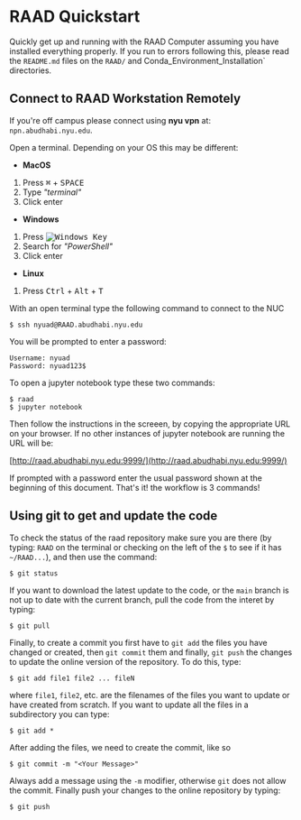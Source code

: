 # RAAD Quickstart
Quickly get up and running with the RAAD Computer assuming you have installed everything properly. If you run to errors following this, please read the `README.md` files on the `RAAD/` and    Conda_Environment_Installation` directories.

## Connect to RAAD Workstation Remotely

If you're off campus please connect using **nyu vpn** at: `npn.abudhabi.nyu.edu`.

Open a terminal. Depending on your OS this may be different: 
- **MacOS** 
1. Press <kbd>&#8984;</kbd> + <kbd>SPACE</kbd>
2. Type *"terminal"*
3. Click enter
- **Windows**
1. Press <kbd>![Windows Key](http://i.stack.imgur.com/Rfuw7.png)</kbd>
2. Search for *"PowerShell"*
3. Click enter
- **Linux**
1. Press <kbd>Ctrl</kbd> + <kbd>Alt</kbd> + <kbd>T</kbd>

With an open terminal type the following command to connect to the NUC
```shell
$ ssh nyuad@RAAD.abudhabi.nyu.edu
```

You will be prompted to enter a password:

    Username: nyuad
    Password: nyuad123$

To open a jupyter notebook type these two commands:

```shell
$ raad
$ jupyter notebook
```

Then follow the instructions in the screeen, by copying the appropriate URL on your browser. If no other instances of jupyter notebook are running the URL will be:

[http://raad.abudhabi.nyu.edu:9999/](http://raad.abudhabi.nyu.edu:9999/)

If prompted with a password enter the usual password shown at the beginning of this document. That's it! the workflow is 3 commands!

## Using git to get and update the code

To check the status of the raad repository make sure you are there (by typing: `RAAD` on the terminal or checking on the left of the `$` to see if it has `~/RAAD...`), and then use the command:

```shell
$ git status
```
If you want to download the latest update to the code, or the `main` branch is not up to date with the current branch, pull the code from the interet by typing:

```shell
$ git pull
```

Finally, to create a commit you first have to `git add` the files you have changed or created, then `git commit` them and finally, `git push` the changes to update the online version of the repository. To do this, type:

```shell
$ git add file1 file2 ... fileN
```

where `file1`, `file2`, etc. are the filenames of the files you want to update or have created from scratch. If you want to update all the files in a subdirectory you can type:

```shell
$ git add *
```

After adding the files, we need to create the commit, like so

```shell
$ git commit -m "<Your Message>"
```
Always add a message using the `-m` modifier, otherwise `git` does not allow the commit. Finally push your changes to the online repository by typing:

```shell
$ git push
```
